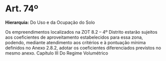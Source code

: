 # Art. 74º

**Hierarquia:** Do Uso e da Ocupação do Solo

Os empreendimentos localizados na ZOT 8.2 – 4º Distrito estarão sujeitos aos coeficientes de aproveitamento estabelecidos para essa zona, podendo, mediante atendimento aos critérios e à pontuação mínima definidos no Anexo 2.8.2, adotar os coeficientes diferenciados previstos no mesmo anexo.
Capítulo III
Do Regime Volumétrico






